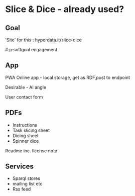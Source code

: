 # Slice & Dice - already used?

## Goal

'Site' for this : hyperdata.it/slice-dice

#:p:softgoal engagement

## App

PWA
Online app - local storage, get as RDF,post to endpoint

Desirable - AI angle

User contact form

## PDFs 

* Instructions
* Task slicing sheet
* Dicing sheet
* Spinner dice

Readme inc. license note

## Services

* Sparql stores
* mailing list etc
* Rss feed